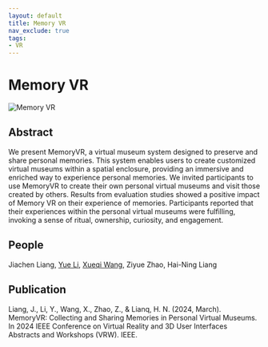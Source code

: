 ```yaml
---
layout: default
title: Memory VR
nav_exclude: true
tags:
- VR
---
```


# Memory VR
![Memory VR](project_pictures/MemoryVR.png)

## Abstract
We present MemoryVR, a virtual museum system designed to preserve and share personal memories. This system enables users to create customized virtual museums within a spatial enclosure, providing an immersive and enriched way to experience personal memories. We invited participants to use MemoryVR to create their own personal virtual museums and visit those created by others. Results from evaluation studies showed a positive impact of Memory VR on their experience of memories. Participants reported that their experiences within the personal virtual museums were fulfilling, invoking a sense of ritual, ownership, curiosity, and engagement.

## People
Jiachen Liang, [Yue Li], [Xueqi Wang], Ziyue Zhao, Hai-Ning Liang

## Publication
Liang, J., Li, Y., Wang, X., Zhao, Z., & Lianq, H. N. (2024, March). MemoryVR: Collecting and Sharing Memories in Personal Virtual Museums. In 2024 IEEE Conference on Virtual Reality and 3D User Interfaces Abstracts and Workshops (VRW). IEEE.

[Yue Li]: https://imyueli.github.io/
[Xueqi Wang]: https://xueqiwang.cargo.site/
